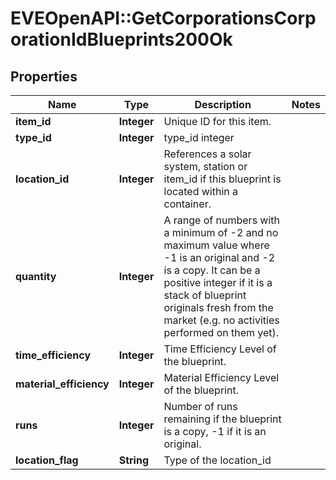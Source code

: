 # EVEOpenAPI::GetCorporationsCorporationIdBlueprints200Ok

## Properties
Name | Type | Description | Notes
------------ | ------------- | ------------- | -------------
**item_id** | **Integer** | Unique ID for this item. | 
**type_id** | **Integer** | type_id integer | 
**location_id** | **Integer** | References a solar system, station or item_id if this blueprint is located within a container. | 
**quantity** | **Integer** | A range of numbers with a minimum of -2 and no maximum value where -1 is an original and -2 is a copy. It can be a positive integer if it is a stack of blueprint originals fresh from the market (e.g. no activities performed on them yet). | 
**time_efficiency** | **Integer** | Time Efficiency Level of the blueprint. | 
**material_efficiency** | **Integer** | Material Efficiency Level of the blueprint. | 
**runs** | **Integer** | Number of runs remaining if the blueprint is a copy, -1 if it is an original. | 
**location_flag** | **String** | Type of the location_id | 


